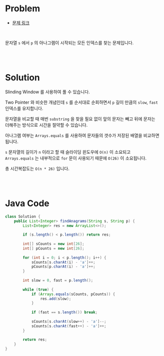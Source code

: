 # Problem

- [문제 링크](https://leetcode.com/problems/find-all-anagrams-in-a-string/)

<br>

문자열 `s` 에서 `p` 의 아나그램이 시작되는 모든 인덱스를 찾는 문제입니다.

<br><br>

# Solution

Slinding Window 를 사용하여 풀 수 있습니다.

Two Pointer 와 비슷한 개념인데 `s` 를 순서대로 순회하면서 `p` 길이 만큼의 `slow`, `fast` 인덱스를 유지합니다.

문자열을 비교할 때 매번 `substring` 을 찾을 필요 없이 앞의 문자는 빼고 뒤에 문자는 더해주는 방식으로 시간을 절약할 수 있습니다.

아나그램 여부는 `Arrays.equals` 를 사용하여 문자들의 갯수가 저장된 배열을 비교하면 됩니다.

`s` 문자열의 길이가 `n` 이라고 할 때 슬라이딩 윈도우에 `O(n)` 이 소요되고 `Arrays.equals` 는 내부적으로 `for` 문이 사용되기 때문에 `O(26)` 이 소요됩니다.

총 시간복잡도는 `O(n * 26)` 입니다.

<br><br>

# Java Code

```java
class Solution {
    public List<Integer> findAnagrams(String s, String p) {
        List<Integer> res = new ArrayList<>();
        
        if (s.length() < p.length()) return res;
        
        int[] sCounts = new int[26];
        int[] pCounts = new int[26];
        
        for (int i = 0; i < p.length(); i++) {
            sCounts[s.charAt(i) - 'a']++;
            pCounts[p.charAt(i) - 'a']++;
        }
        
        int slow = 0, fast = p.length();
        
        while (true) {
            if (Arrays.equals(sCounts, pCounts)) {
                res.add(slow);
            }
            
            if (fast == s.length()) break;
            
            sCounts[s.charAt(slow++) - 'a']--;
            sCounts[s.charAt(fast++) - 'a']++;       
        }
        
        return res;
    }
}
```
